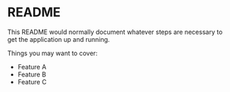 # README

This README would normally document whatever steps are necessary to get the
application up and running.

Things you may want to cover:

* Feature A
* Feature B
* Feature C
